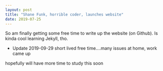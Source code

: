 ```yaml
---
layout: post
title: "Shane Funk, horrible coder, launches website"
date: 2019-07-25
---
```


So am finally getting some free time to write up the website (on Github).
Is kinda cool learning Jekyll, tho.

* Update 2019-09-29
short lived free time....many issues at home, work came up

hopefully will have more time to study this soon
